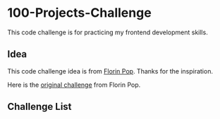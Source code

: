 # 100-Projects-Challenge

This code challenge is for practicing my frontend development skills.

## Idea

This code challenge idea is from [Florin Pop](https://www.florin-pop.com/). Thanks for the inspiration.

Here is the [original challenge](https://www.florin-pop.com/blog/2019/09/100-days-100-projects/) from Florin Pop.

## Challenge List
